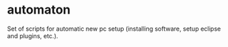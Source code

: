 automaton
=========

Set of scripts for automatic new pc setup (installing software, setup eclipse and plugins, etc.).
